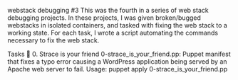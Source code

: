 webstack debugging #3 This was the fourth in a series of web stack debugging projects. In these projects, I was given broken/bugged webstacks in isolated containers, and tasked with fixing the web stack to a working state. For each task, I wrote a script automating the commands necessary to fix the web stack.

Tasks 📃 0. Strace is your friend 0-strace_is_your_friend.pp: Puppet manifest that fixes a typo error causing a WordPress application being served by an Apache web server to fail. Usage: puppet apply 0-strace_is_your_friend.pp
